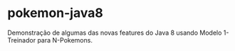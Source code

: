 # pokemon-java8
Demonstração de algumas das novas features do Java 8 usando Modelo 1-Treinador para N-Pokemons.
